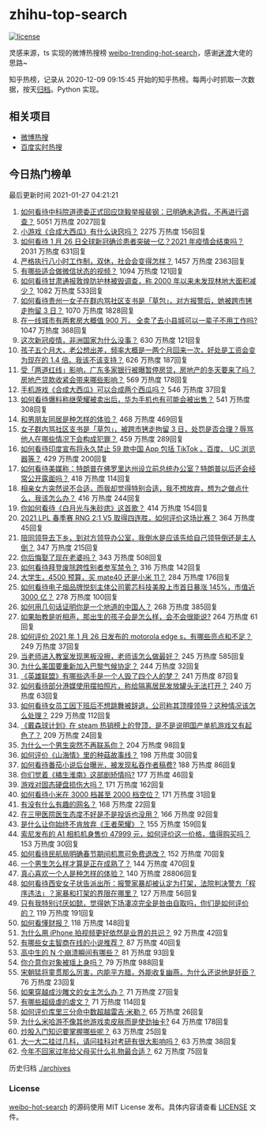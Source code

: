# zhihu-top-search

[![license](https://img.shields.io/github/license/Arrackisarookie/zhihu-top-search)](https://github.com/Arrackisarookie/zhihu-top-search/blob/master/LICENSE)

灵感来源，ts 实现的微博热搜榜 [weibo-trending-hot-search](https://github.com/justjavac/weibo-trending-hot-search)，感谢[迷渡](https://github.com/justjavac)大佬的思路~

知乎热榜，记录从 2020-12-09 09:15:45 开始的知乎热榜。每两小时抓取一次数据，按天[归档](./archives)。Python 实现。

## 相关项目
+ [微博热搜](https://github.com/Arrackisarookie/weibo-hot-search)
+ [百度实时热搜](https://github.com/Arrackisarookie/baidu-hot-search)

## 今日热门榜单

<!-- Rank Begin -->

最后更新时间 2021-01-27 04:21:21

1. [如何看待中科院道德委正式回应饶毅举报裴钢：已明确未造假，不再进行调查？](https://www.zhihu.com/question/441317727) 5051 万热度 2027回复
1. [小游戏《合成大西瓜》有什么诀窍吗？](https://www.zhihu.com/question/440727080) 2275 万热度 156回复
1. [如何看待 1 月 26 日全球新冠确诊患者突破一亿？2021 年疫情会结束吗？](https://www.zhihu.com/question/441055229) 2031 万热度 631回复
1. [严格执行八小时工作制，双休，社会会变得怎样？](https://www.zhihu.com/question/401128014) 1457 万热度 2363回复
1. [有哪些适合做微信状态的视频？](https://www.zhihu.com/question/440851566) 1094 万热度 121回复
1. [如何看待甘肃通报敦煌防护林被毁调查，称 2000 年以来未发现林地大面积减少？](https://www.zhihu.com/question/441237661) 1082 万热度 533回复
1. [如何看待贵州一女子在群内骂社区支书是「草包」，对方报警后，她被跨市铐走拘留 3 日？](https://www.zhihu.com/question/441235726) 1070 万热度 1828回复
1. [在一线城市有两套房大概值 900 万， 全卖了去小县城可以一辈子不用工作吗?](https://www.zhihu.com/question/440901670) 1047 万热度 368回复
1. [这次新冠疫情，非洲国家为什么没事？](https://www.zhihu.com/question/379308126) 630 万热度 121回复
1. [孩子五个月大，老公想出差，频率大概是一两个月回来一次，好处是工资会变为现在的 1.4 倍。我该不该支持？](https://www.zhihu.com/question/441236540) 626 万热度 187回复
1. [受「两道红线」影响，广东多家银行被曝暂停房贷，房地产的冬天要来了吗？房地产贷款收紧会带来哪些影响？](https://www.zhihu.com/question/441131160) 569 万热度 178回复
1. [手机游戏《合成大西瓜》可以合成两个西瓜吗？](https://www.zhihu.com/question/440715965) 546 万热度 37回复
1. [如何看待爆料称继荣耀被卖出后，华为手机也有可能会被出售？](https://www.zhihu.com/question/440716092) 541 万热度 308回复
1. [和男朋友同居是种怎样的体验？](https://www.zhihu.com/question/65343555) 468 万热度 469回复
1. [女子群内骂社区支书是「草包」，被跨市铐走拘留 3 日，处罚是否合理？辱骂他人在哪些情况下会构成犯罪？](https://www.zhihu.com/question/441237830) 459 万热度 289回复
1. [如何看待印度宣布将永久禁止 59 款中国 App  包括 TikTok 、百度、 UC 浏览器等？](https://www.zhihu.com/question/441222499) 429 万热度 200回复
1. [如何看待美媒称：特朗普在佛罗里达州设立前总统办公室？特朗普以后还会经常公开露面吗？](https://www.zhihu.com/question/441232671) 418 万热度 114回复
1. [相亲女方突然说不合适，而我却觉得特别合适，我不想放弃，想为之做点什么，我该怎么办？](https://www.zhihu.com/question/440487005) 416 万热度 244回复
1. [你如何看待《白月光与朱砂痣》这首歌？](https://www.zhihu.com/question/438545149) 414 万热度 154回复
1. [2021 LPL 春季赛 RNG 2:1 V5 取得四连胜，如何评价这场比赛？](https://www.zhihu.com/question/441287196) 364 万热度 45回复
1. [陪同领导去下乡，到对方领导办公室，我倒水是应该先给自己领导倒还是主人倒？](https://www.zhihu.com/question/347858228) 347 万热度 215回复
1. [你后悔娶了现在老婆吗？](https://www.zhihu.com/question/315457601) 343 万热度 508回复
1. [如何看待拜登废除跨性别者参军禁令？](https://www.zhihu.com/question/441232792) 316 万热度 142回复
1. [大学生，4500 预算，买 mate40 还是小米 11？](https://www.zhihu.com/question/436615199) 284 万热度 176回复
1. [如何看待电子烟品牌悦刻主体公司雾芯科技美股上市首日暴涨 145%，市值近 3000 亿？](https://www.zhihu.com/question/440744762) 278 万热度 100回复
1. [如何用几句话证明你是一个地道的中国人？](https://www.zhihu.com/question/403427782) 268 万热度 385回复
1. [如果胎教是听相声，那出生的孩子会是怎么样，会不会很能说?](https://www.zhihu.com/question/39941920) 264 万热度 61回复
1. [如何评价 2021 年 1 月 26 日发布的 motorola edge s，有哪些亮点和不足？](https://www.zhihu.com/question/441336221) 249 万热度 37回复
1. [当老师进入教室发现黑板没擦，老师该怎么做最好？](https://www.zhihu.com/question/439153083) 245 万热度 585回复
1. [为什么美国要重新加入巴黎气候协定？](https://www.zhihu.com/question/440591050) 244 万热度 32回复
1. [《英雄联盟》有哪些选手是一个人毁了四个人的梦？](https://www.zhihu.com/question/440422370) 241 万热度 87回复
1. [如何看待部分港媒使用摆拍照片，称给隔离居民发放罐头无法打开？](https://www.zhihu.com/question/441224754) 240 万热度 63回复
1. [如何看待女员工因下班后不想跳舞被辞退，公司称其顶撞领导？这种情况该怎么处理？](https://www.zhihu.com/question/441226508) 229 万热度 112回复
1. [《戴森球计划》在 steam 热销榜上的登顶，是不是说明国产单机游戏又有起色了？](https://www.zhihu.com/question/441254136) 209 万热度 24回复
1. [为什么一个男生突然不再联系你？](https://www.zhihu.com/question/439717899) 204 万热度 98回复
1. [如何评价《山海情》里的种菇故事线？](https://www.zhihu.com/question/440480864) 198 万热度 30回复
1. [如何看待番茄小说后台曝光，被发现私吞作者稿费?](https://www.zhihu.com/question/441218199) 188 万热度 86回复
1. [你们觉着《橘生淮南》这部剧矫情吗?](https://www.zhihu.com/question/440397650) 177 万热度 46回复
1. [游戏对固态硬盘损伤大吗？](https://www.zhihu.com/question/409083424) 171 万热度 162回复
1. [如何看待小米在 3000 档甚至 2000 档空位？](https://www.zhihu.com/question/440997091) 171 万热度 31回复
1. [有没有什么有趣的网名？](https://www.zhihu.com/question/267396088) 168 万热度 22回复
1. [在三甲医院医生态度不好是不是投诉也没用？](https://www.zhihu.com/question/440808409) 166 万热度 92回复
1. [是什么让你始终不肯放弃《王者荣耀》？](https://www.zhihu.com/question/429140112) 155 万热度 159回复
1. [索尼发布的 A1 相机机身售价 47999 元，如何评价这一价格，值得购买吗？](https://www.zhihu.com/question/441362784) 153 万热度 30回复
1. [如何看待民航局明确春节期间机票可免费退改？](https://www.zhihu.com/question/441269193) 152 万热度 70回复
1. [一个男生怎么样才算是正在成熟了？](https://www.zhihu.com/question/431134549) 144 万热度 470回复
1. [真心喜欢一个人是种怎样的体验？](https://www.zhihu.com/question/31176110) 140 万热度 28806回复
1. [如何看待西安女子状告派出所：报警家暴却被认定为打架，法院判决警方「程序违法」？家暴和打架的界限在哪里？](https://www.zhihu.com/question/441245085) 127 万热度 56回复
1. [只有我特别讨厌如懿，觉得她下场凄凉完全是咎由自取吗，你们是如何评价的？](https://www.zhihu.com/question/298071572) 119 万热度 191回复
1. [如何看懂财报？](https://www.zhihu.com/question/19645090) 118 万热度 148回复
1. [为什么用 iPhone 拍视频更好依然是业界的共识？](https://www.zhihu.com/question/440731913) 92 万热度 42回复
1. [有哪些女主智商在线的小说推荐？](https://www.zhihu.com/question/384120611) 87 万热度 40回复
1. [高中生的 N 个崩溃瞬间有哪些？](https://www.zhihu.com/question/436568570) 81 万热度 93回复
1. [你介意你对象被瑶上身吗？](https://www.zhihu.com/question/429956758) 79 万热度 988回复
1. [宋朝猛将童贯那么厉害，内能平方腊，外能收复幽燕，为什么还说他是奸臣？](https://www.zhihu.com/question/440800572) 76 万热度 23回复
1. [如果穿越成沙雕文的女主怎么办？](https://www.zhihu.com/question/379331291) 71 万热度 27回复
1. [有哪些超级虐的虐文？](https://www.zhihu.com/question/433259195) 71 万热度 114回复
1. [如何评价库里三分命中数超越雷吉·米勒？](https://www.zhihu.com/question/441099670) 65 万热度 26回复
1. [为什么米哈游不像其他游戏卖皮肤而是使劲抽卡?](https://www.zhihu.com/question/421501822) 64 万热度 178回复
1. [炒股入门知识要掌握哪些呢？](https://www.zhihu.com/question/38576014) 63 万热度 25回复
1. [大一大二挂过几科，请问挂科对考研有很大影响吗？](https://www.zhihu.com/question/439945006) 63 万热度 38回复
1. [今年不回家过年给父母买什么礼物最合适？](https://www.zhihu.com/question/441097106) 62 万热度 75回复
<!-- Rank End -->

历史归档 [./archives](./archives)

### License

[weibo-hot-search](https://github.com/Arrackisarookie/zhihu-top-search) 的源码使用 MIT License 发布。具体内容请查看 [LICENSE](./LICENSE) 文件。
